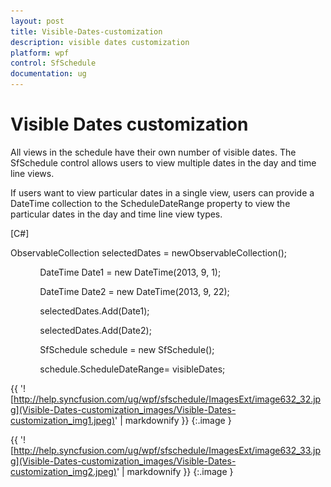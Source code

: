```yaml
---
layout: post
title: Visible-Dates-customization
description: visible dates customization
platform: wpf
control: SfSchedule
documentation: ug
---
```


# Visible Dates customization

All views in the schedule have their own number of visible dates. The SfSchedule control allows users to view multiple dates in the day and time line views.

If users want to view particular dates in a single view, users can provide a DateTime collection to the ScheduleDateRange property to view the particular dates in the day and time line view types.

[C#]

ObservableCollection<DateTime> selectedDates = newObservableCollection<DateTime>();

            DateTime Date1 = new DateTime(2013, 9, 1);

            DateTime Date2 = new DateTime(2013, 9, 22);

            selectedDates.Add(Date1);

            selectedDates.Add(Date2);

            SfSchedule schedule = new SfSchedule();

            schedule.ScheduleDateRange= visibleDates;



{{ '![http://help.syncfusion.com/ug/wpf/sfschedule/ImagesExt/image632_32.jpg](Visible-Dates-customization_images/Visible-Dates-customization_img1.jpeg)' | markdownify }}
{:.image }




{{ '![http://help.syncfusion.com/ug/wpf/sfschedule/ImagesExt/image632_33.jpg](Visible-Dates-customization_images/Visible-Dates-customization_img2.jpeg)' | markdownify }}
{:.image }



